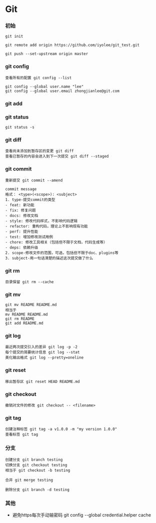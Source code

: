 # Git
### 初始
```
git init

git remote add origin https://github.com/iyolee/git_test.git

git push --set-upstream origin master
```
### git config
```
查看所有的配置 git config --list

git config --global user.name "lee"
git config --global user.email zhongjianlee@git.com
```
### git add 

### git status
```
git status -s
```
### git diff
```
查看尚未添加到暂存区的变更 git diff
查看已暂存的内容会进入到下一次提交 git diff --staged
```

### git commit
```
重新提交 git commit --amend

commit message
格式： <type>(<scope>): <subject>
1. type-提交commit的类型
- feat: 新功能
- fix: 修复问题
- docs: 修改文档
- style: 修改代码样式，不影响代码逻辑
- refactor: 重构代码，理论上不影响现有功能
- perf: 提升性能
- test: 增加修改测试用例
- chore: 修改工具相关（包括但不限于文档，代码生成等）
- deps: 依赖升级
2. scope-修改文件的范围，可选，包括但不限于doc、plugins等
3. subject-用一句话清楚的描述这次提交做了什么
```

### git rm
```
目录保留 git rm --cache
```

### git mv
```
git mv README README.md
相当于
mv README README.md
git rm README
git add README.md
```

### git log
```
最近两次提交引入的差异 git log -p -2
每个提交的简要统计信息 git log --stat
美化输出格式 git log --pretty=oneline
```

### git reset
```
移出暂存区 git reset HEAD README.md
```

### git checkout
```
撤销对文件的修改 git checkout -- <filename>
```

### git tag
```
创建注释标签 git tag -a v1.0.0 -m "my version 1.0.0"
查看标签 git tag
```

### 分支
```
创建分支 git branch testing
切换分支 git checkout testing
相当于 git checkout -b testing

合并 git merge testing

删除分支 git branch -d testing
```

### 其他
- 避免https每次手动输密码 git config --global credential.helper cache